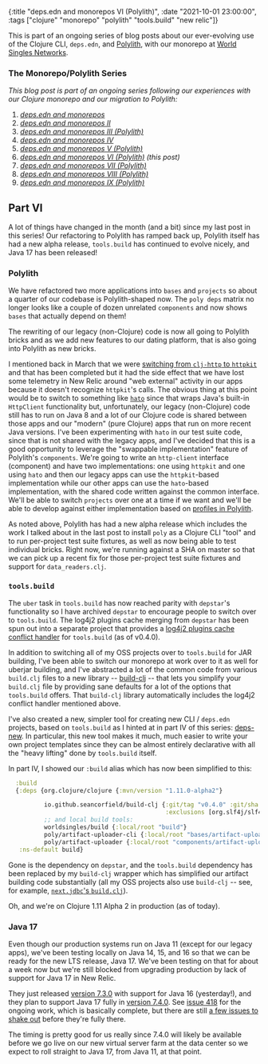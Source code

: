 {:title "deps.edn and monorepos VI (Polylith)",
 :date "2021-10-01 23:00:00",
 :tags ["clojure" "monorepo" "polylith" "tools.build" "new relic"]}

This is part of an ongoing series of blog posts about our ever-evolving use of the Clojure CLI,
`deps.edn`, and [Polylith](https://polylith.gitbook.io/), with our monorepo at
[World Singles Networks](https://worldsinglesnetworks.com).<!--more-->

### The Monorepo/Polylith Series

_This blog post is part of an ongoing series following our experiences with our Clojure monorepo and our migration to Polylith:_

1. _[deps.edn and monorepos](https://corfield.org/blog/2021/02/23/deps-edn-monorepo/)_
2. _[deps.edn and monorepos II](https://corfield.org/blog/2021/04/21/deps-edn-monorepo-2/)_
3. _[deps.edn and monorepos III (Polylith)](https://corfield.org/blog/2021/06/06/deps-edn-monorepo-3/)_
4. _[deps.edn and monorepos IV](https://corfield.org/blog/2021/07/21/deps-edn-monorepo-4/)_
5. _[deps.edn and monorepos V (Polylith)](https://corfield.org/blog/2021/08/25/deps-edn-monorepo-5/)_
6. _[deps.edn and monorepos VI (Polylith)](https://corfield.org/blog/2021/10/01/deps-edn-monorepo-6/) (this post)_
7. _[deps.edn and monorepos VII (Polylith)](https://corfield.org/blog/2021/10/13/deps-edn-monorepo-7/)_
8. _[deps.edn and monorepos VIII (Polylith)](https://corfield.org/blog/2021/11/28/deps-edn-monorepo-8/)_
9. _[deps.edn and monorepos IX (Polylith)](https://corfield.org/blog/2022/11/05/deps-edn-monorepo-9/)_

## Part VI

A lot of things have changed in the month (and a bit) since my last post in this series!
Our refactoring to Polylith has ramped back up, Polylith itself has had a new alpha release,
`tools.build` has continued to evolve nicely, and Java 17 has been released!

### Polylith

We have refactored two more applications into `bases` and `projects` so about a quarter of
our codebase is Polylith-shaped now. The `poly deps` matrix no longer looks like a couple
of dozen unrelated `components` and now shows `bases` that actually depend on them!

The rewriting of our legacy (non-Clojure) code is now all going to Polylith bricks and as
we add new features to our dating platform, that is also going into Polylith as new bricks.

I mentioned back in March that we were
[switching from `clj-http` to `httpkit`](https://corfield.org/blog/2021/03/25/little-things/)
and that has been completed but it had the side effect that we have lost some telemetry in
New Relic around "web external" activity in our apps because it doesn't recognize `httpkit`'s
calls. The obvious thing at this point would be to switch to something like
[`hato`](https://github.com/gnarroway/hato) since that wraps Java's built-in `HttpClient`
functionality but, unfortunately, our legacy (non-Clojure) code still has to run on Java 8
and a lot of our Clojure code is shared between those apps and our "modern" (pure Clojure) apps
that run on more recent Java versions. I've been experimenting with `hato` in our test suite
code, since that is not shared with the legacy apps, and I've decided that this is a good
opportunity to leverage the "swappable implementation" feature of Polylith's `components`.
We're going to write an `http-client` interface (component) and have two implementations:
one using `httpkit` and one using `hato` and then our legacy apps can use the `httpkit`-based
implementation while our other apps can use the `hato`-based implementation, with the shared
code written against the common interface. We'll be able to switch `projects` over one at a time
if we want and we'll be able to develop against either implementation based on
[profiles in Polylith](https://github.com/polyfy/polylith#profile).

As noted above, Polylith has had a new alpha release which includes the work I talked about
in the last post to install `poly` as a Clojure CLI "tool" and to run per-project test suite
fixtures, as well as now being able to test individual bricks. Right now, we're running against
a SHA on master so that we can pick up a recent fix for those per-project test suite fixtures
and support for `data_readers.clj`.

### `tools.build`

The `uber` task in `tools.build` has now reached parity with `depstar`'s functionality so
I have archived `depstar` to encourage people to switch over to `tools.build`. The log4j2
plugins cache merging from `depstar` has been spun out into a separate project that provides a
[log4j2 plugins cache conflict handler](https://github.com/seancorfield/build-uber-log4j2-handler)
for `tools.build` (as of v0.4.0).

In addition to switching all of my OSS projects over to `tools.build` for JAR building,
I've been able to switch our monorepo at work over to it as well for uberjar building,
and I've abstracted a lot of the common code from various `build.clj` files to a new
library -- [build-clj](https://github.com/seancorfield/build-clj) -- that lets you
simplify your `build.clj` file by providing sane defaults for a lot of the options
that `tools.build` offers. That `build-clj` library automatically includes the log4j2
conflict handler mentioned above.

I've also created a new, simpler tool for creating new CLI / `deps.edn` projects, based
on `tools.build` as I hinted at in part IV of this series:
[deps-new](https://github.com/seancorfield/deps-new). In particular, this new tool makes
it much, much easier to write your own project templates since they can be almost entirely
declarative with all the "heavy lifting" done by `tools.build` itself.

In part IV, I showed our `:build` alias which has now been simplified to this:

```clojure
  :build
  {:deps {org.clojure/clojure {:mvn/version "1.11.0-alpha2"}

          io.github.seancorfield/build-clj {:git/tag "v0.4.0" :git/sha "54e39ae"
                                            :exclusions [org.slf4j/slf4j-nop]}
          ;; and local build tools:
          worldsingles/build {:local/root "build"}
          poly/artifact-uploader-cli {:local/root "bases/artifact-uploader-cli"}
          poly/artifact-uploader {:local/root "components/artifact-uploader"}}
   :ns-default build}
```

Gone is the dependency on `depstar`, and the `tools.build` dependency has been
replaced by my `build-clj` wrapper which has simplified our artifact building
code substantially (all my OSS projects also use `build-clj` -- see, for example,
[`next.jdbc`'s `build.clj`](https://github.com/seancorfield/next-jdbc/blob/develop/build.clj)).

Oh, and we're on Clojure 1.11 Alpha 2 in production (as of today).

### Java 17

Even though our production systems run on Java 11 (except for our legacy apps), we've
been testing locally on Java 14, 15, and 16 so that we can be ready for the new LTS
release, Java 17. We've been testing on that for about a week now but we're still
blocked from upgrading production by lack of support for Java 17 in New Relic.

They just released [version 7.3.0](https://docs.newrelic.com/docs/release-notes/agent-release-notes/java-release-notes/java-agent-730/)
with support for Java 16 (yesterday!), and they plan to support Java 17 fully in
[version 7.4.0](https://github.com/newrelic/newrelic-java-agent/issues/384).
See [issue 418](https://github.com/newrelic/newrelic-java-agent/issues/418) for
the ongoing work, which is basically complete, but there are still
[a few issues to shake out](https://github.com/newrelic/newrelic-java-agent/issues?q=is%3Aissue+is%3Aopen+17)
before they're fully there.

The timing is pretty good for us really since 7.4.0 will likely be available before
we go live on our new virtual server farm at the data center so we expect to roll
straight to Java 17, from Java 11, at that point.
